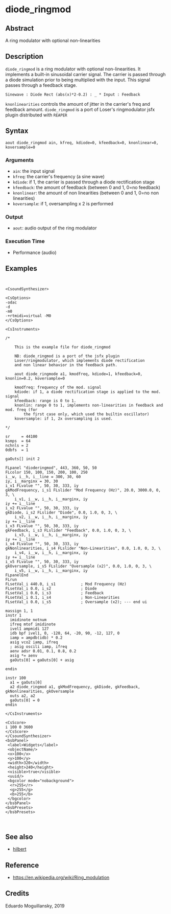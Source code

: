 # diode_ringmod

## Abstract

A ring modulator with optional non-linearities

## Description

`diode_ringmod` is a ring modulator with optional non-linearities. It implements a
built-in sinusoidal carrier signal. The carrier is passed through a diode simulation
prior to being multiplied with the input. This signal passes through a feedback
stage.


    Sinewave : Diode Rect (abs(x)*2-0.2) : _ * Input : Feedback 
    
`knonlinearities` controls the amount of jitter in the carrier's freq and feedback amount.
`diode_ringmod` is a port of Loser's ringmodulator jsfx plugin distributed with `REAPER`
    

## Syntax

```csound
aout diode_ringmod ain, kfreq, kdiode=0, kfeedback=0, knonlinear=0, koversample=0
```

### Arguments

* `ain`: the input signal
* `kfreq`: the carrier's frequency (a sine wave)
* `kdiode`: if 1, the carrier is passed through a diode rectification stage
* `kfeedback`: the amount of feedback (between 0 and 1, 0=no feedback)
* `knonlinear`: the amount of non linearities (between 0 and 1, 0=no non linearities)
* `koversample`: if 1, oversampling x 2 is performed

### Output

* `aout`: audio output of the ring modulator

### Execution Time

* Performance (audio)

## Examples

```csound


<CsoundSynthesizer>

<CsOptions>
-odac
-d
-m0
-+rtmidi=virtual -M0
</CsOptions>

<CsInstruments>

/*

    This is the example file for diode_ringmod

    NB: diode_ringmod is a port of the jsfx plugin
    Loser/ringmodulator, which implements diode rectification
    and non linear behavior in the feedback path. 

    aout diode_ringmode a1, kmodfreq, kdiode=1, kfeedback=0, knonlin=0.2, koversample=0
        
    kmodfreq: frequency of the mod. signal
    kdiode: if 1, a diode rectification stage is applied to the mod. signal
    kfeedback: range is 0 to 1.
    knonlin: range 0 to 1, implements non-linearities in feedback and mod. freq (for 
        the first case only, which used the builtin oscillator)
    koversample: if 1, 2x oversampling is used.
    
*/

sr     = 44100
ksmps  = 64
nchnls = 2
0dbfs  = 1

gaOuts[] init 2

FLpanel "dioderingmod", 443, 360, 50, 50
FLcolor 150, 100, 150, 200, 100, 250
i__w, i__h, i__line = 300, 30, 60
iy, i__marginx = 30, 30
i_v1 FLvalue "", 50, 30, 333, iy
gkModFrequency, i_s1 FLslider "Mod Frequency (Hz)", 20.0, 3000.0, 0, 3, \
    i_v1, i__w, i__h, i__marginx, iy
iy += i__line
i_v2 FLvalue "", 50, 30, 333, iy
gkDiode, i_s2 FLslider "Diode", 0.0, 1.0, 0, 3, \
    i_v2, i__w, i__h, i__marginx, iy
iy += i__line
i_v3 FLvalue "", 50, 30, 333, iy
gkFeedback, i_s3 FLslider "Feedback", 0.0, 1.0, 0, 3, \
    i_v3, i__w, i__h, i__marginx, iy
iy += i__line
i_v4 FLvalue "", 50, 30, 333, iy
gkNonlinearities, i_s4 FLslider "Non-Linearities", 0.0, 1.0, 0, 3, \
    i_v4, i__w, i__h, i__marginx, iy
iy += i__line
i_v5 FLvalue "", 50, 30, 333, iy
gkOversample, i_s5 FLslider "Oversample (x2)", 0.0, 1.0, 0, 3, \ 
    i_v5, i__w, i__h, i__marginx, iy
FLpanelEnd
FLrun
FLsetVal_i 440.0, i_s1           ; Mod Frequency (Hz)
FLsetVal_i 0.0, i_s2             ; Diode
FLsetVal_i 0.0, i_s3             ; Feedback
FLsetVal_i 0.1, i_s4             ; Non-Linearities
FLsetVal_i 0.0, i_s5             ; Oversample (x2); --- end ui

massign 1, 1
instr 1
  imidinote notnum
  ifreq mtof imidinote
  ivel1 ampmidi 127
  idb bpf ivel1, 0, -120, 64, -20, 90, -12, 127, 0
  iamp = ampdb(idb) * 0.2
  asig vco2 iamp, ifreq
  ; asig oscili iamp, ifreq
  aenv adsr 0.01, 0.1, 0.8, 0.2
  asig *= aenv
  gaOuts[0] = gaOuts[0] + asig

endin

instr 100
  a1 = gaOuts[0]
  a2 diode_ringmod a1, gkModFrequency, gkDiode, gkFeedback, gkNonlinearities, gkOversample
  outs a2, a2
  gaOuts[0] = 0
endin

</CsInstruments>

<CsScore>
i 100 0 3600
</CsScore>
</CsoundSynthesizer>
<bsbPanel>
 <label>Widgets</label>
 <objectName/>
 <x>100</x>
 <y>100</y>
 <width>320</width>
 <height>240</height>
 <visible>true</visible>
 <uuid/>
 <bgcolor mode="nobackground">
  <r>255</r>
  <g>255</g>
  <b>255</b>
 </bgcolor>
</bsbPanel>
<bsbPresets>
</bsbPresets>



```


## See also

* [hilbert](https://csound.com/docs/manual/hilbert.html)

## Reference

* https://en.wikipedia.org/wiki/Ring_modulation

## Credits

Eduardo Moguillansky, 2019
